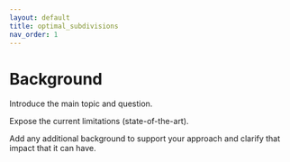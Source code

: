 ```yaml
---
layout: default
title: optimal_subdivisions
nav_order: 1
---
```


# Background

Introduce the main topic and question.

Expose the current limitations (state-of-the-art).

Add any additional background to support your approach and clarify that impact that it can have.
